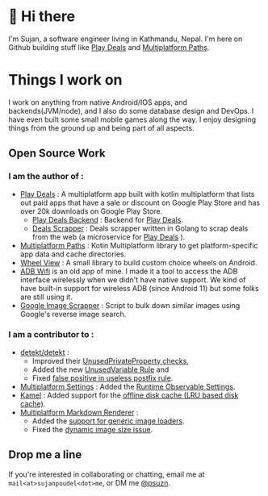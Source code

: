 # 👋 Hi there

I'm Sujan, a software engineer living in Kathmandu, Nepal. I'm here on Github building stuff like [Play Deals](https://github.com/psuzn/play-deals) and [Multiplatform Paths](https://github.com/psuzn/mp-utils). 

# Things I work on
I work on anything from native Android/IOS apps, and backends(JVM/node), and I also do some database design and DevOps. I have even built some small mobile games along the way. I enjoy designing things from the ground up and being part of all aspects. 

## Open Source Work

### I am the author of : 

* [Play Deals](https://github.com/psuzn/play-deals) : A multiplatform app built with kotlin multiplatform that lists out paid apps that have a sale or discount on Google Play Store and has over 20k downloads on Google Play Store.
  * [Play Deals Backend](https://github.com/psuzn/play-deals) : Backend for [Play Deals](https://github.com/psuzn/play-deals). 
  * [Deals Scrapper](https://github.com/psuzn/deals-scrapper) : Deals scrapper written in Golang to scrap deals from the web (a microservice for [Play Deals](https://github.com/psuzn/play-deals) ).
* [Multiplatform Paths](https://github.com/psuzn/multiplatform-paths) : Kotin Multiplatform library to get platform-specific app data and cache directories.
* [Wheel View](https://github.com/psuzn/WheelView) : A small library to build custom choice wheels on Android.
* [ADB Wifi](https://github.com/psuzn/ADB-WiFi) is an old app of mine. I made it a tool to access the ADB interface wirelessly when we didn't have native support. We kind of have built-in support for wireless ADB (since Android 11) but some folks are still using it.
* [Google Image Scrapper](https://github.com/psuzn/google-image-scrapper) : Script to bulk down similar images using Google's reverse image search. 

### I am a contributor to : 

* [detekt/detekt](https://github.com/detekt/detekt) :
  * Improved their [UnusedPrivateProperty checks](https://github.com/detekt/detekt/pull/7089),
  * Added the new [UnusedVariable Rule](https://github.com/detekt/detekt/pull/7089) and
  * Fixed [false positive in useless postfix rule](https://github.com/detekt/detekt/pull/7084).
* [Multiplatform Settings](https://github.com/russhwolf/multiplatform-settings) : Added the [Runtime Observable Settings](https://github.com/russhwolf/multiplatform-settings/pull/184).
* [Kamel](https://github.com/Kamel-Media/Kamel) : Added support for the [offline disk cache (LRU based disk cache)](https://github.com/Kamel-Media/Kamel/pull/61).
* [Multiplatform Markdown Renderer](https://github.com/mikepenz/multiplatform-markdown-renderer) :
  * Added the [support for generic image loaders](https://github.com/mikepenz/multiplatform-markdown-renderer/pull/72).
  * Fixed the [dynamic image size issue](https://github.com/mikepenz/multiplatform-markdown-renderer/pull/72).

## Drop me a line

If you're interested in collaborating or chatting, email me at `mail<at>sujanpoudel<dot>me`, or DM me [@psuzn](twitter.com/psuzn).
